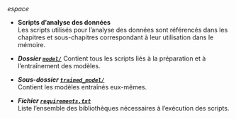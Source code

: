 *espace*

- **Scripts d’analyse des données**  
  Les scripts utilisés pour l’analyse des données sont référencés dans les chapitres et sous-chapitres correspondant à leur utilisation dans le mémoire.

- ***Dossier [`model/`](./model)***
  Contient tous les scripts liés à la préparation et à l’entraînement des modèles.

- ***Sous-dossier [`trained_model/`](./model/trained_model)***  
  Contient les modèles entraînés eux-mêmes.

- ***Fichier [`requirements.txt`](./requirements.txt)***  
  Liste l’ensemble des bibliothèques nécessaires à l’exécution des scripts.

